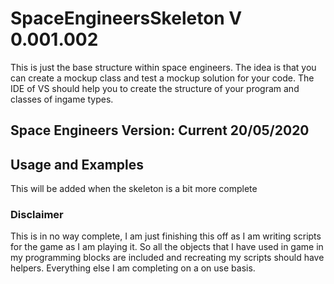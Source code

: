 # SpaceEngineersSkeleton V 0.001.002
This is just the base structure within space engineers. The idea is that you can create a mockup class and test a mockup solution for your code. The IDE of VS should help you to create the structure of your program and classes of ingame types.

## Space Engineers Version: Current 20/05/2020

## Usage and Examples
This will be added when the skeleton is a bit more complete

### Disclaimer
This is in no way complete, I am just finishing this off as I am writing scripts for the game as I am playing it. So all the objects that I have used in game in my programming blocks are included and recreating my scripts should have helpers. Everything else I am completing on a on use basis.


